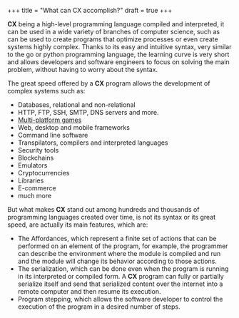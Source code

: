 +++
title = "What can CX accomplish?"
draft = true
+++

**CX** being a high-level programming language compiled and interpreted, it can be
used in a wide variety of branches of computer science, such as can be used to
create programs that optimize processes or even create systems highly complex.
Thanks to its easy and intuitive syntax, very similar to the go or python
programming language, the learning curve is very short and allows developers and
software engineers to focus on solving the main problem, without having to worry
about the syntax.

The great speed offered by a **CX** program allows the development of complex
systems such as:

* Databases, relational and non-relational
* HTTP, FTP, SSH, SMTP, DNS servers and more.
* [Multi-platform games](https://github.com/SkycoinProject/cx-games)
* Web, desktop and mobile frameworks
* Command line software
* Transpilators, compilers and interpreted languages
* Security tools
* Blockchains
* Emulators
* Cryptocurrencies
* Libraries
* E-commerce
* much more

But what makes **CX** stand out among hundreds and thousands of programming
languages ​​created over time, is not its syntax or its great speed, are actually its
main features, which are:

* The Affordances, which represent a finite set of actions that can be performed on
  an element of the program, for example, the programmer can describe the
  environment where the module is compiled and run and the module will change its
  behavior according to those actions.
* The serialization, which can be done even when the program is running in its
  interpreted or compiled form. A **CX** program can fully or partially serialize
  itself and send that serialized content over the internet into a remote computer
  and then resume its execution.
* Program stepping, which allows the software developer to control the execution of
  the program in a desired number of steps.
